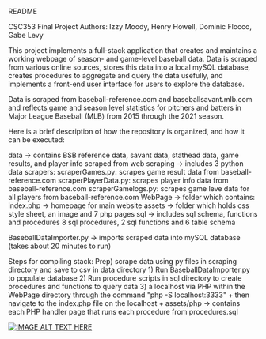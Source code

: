 README

CSC353 Final Project
Authors: Izzy Moody, Henry Howell, Dominic Flocco, Gabe Levy

This project implements a full-stack application that creates and maintains a working webpage
of season- and game-level baseball data. Data is scraped from various online sources, stores this data
into a local mySQL database, creates procedures to aggregate and query the data usefully, and implements
a front-end user interface for users to explore the database.

Data is scraped from baseball-reference.com and baseballsavant.mlb.com and reflects game and season level
statistics for pitchers and batters in Major League Baseball (MLB) from 2015 through the 2021 season.

Here is a brief description of how the repository is organized, and how it can be executed:

data -> contains BSB reference data, savant data, stathead data, game results, and player info scraped from web
scraping -> includes 3 python data scrapers:
	scraperGames.py: scrapes game result data from baseball-reference.com
	scraperPlayerData.py: scrapes player info data from baseball-reference.com
	scraperGamelogs.py: scrapes game leve data for all players from baseball-reference.com
WebPage -> folder which contains:
	index.php -> homepage for main website
	assets -> folder which holds css style sheet, an image and 7 php pages
sql -> includes sql schema, functions and procedures
	8 sql procedures, 2 sql functions and 6 table schema

BaseballDataImporter.py -> imports scraped data into mySQL database (takes about 20 minutes to run)


Steps for compiling stack: 
	Prep) scrape data using py files in scraping directory and save to csv in data directory
	1) Run BaseballDataImporter.py to populate database 
	2) Run procedure scripts in sql directory to create procedures and functions to query data
	3) a localhost via PHP within the WebPage directory through the command "php -S localhost:3333"
		+ then navigate to the index.php file on the localhost
		+ assets/php -> contains each PHP handler page that runs each procedure from procedures.sql


[![IMAGE ALT TEXT HERE](https://img.youtube.com/vi/3MTK3UEZO9M/0.jpg)](https://www.youtube.com/watch?v=3MTK3UEZO9M)
